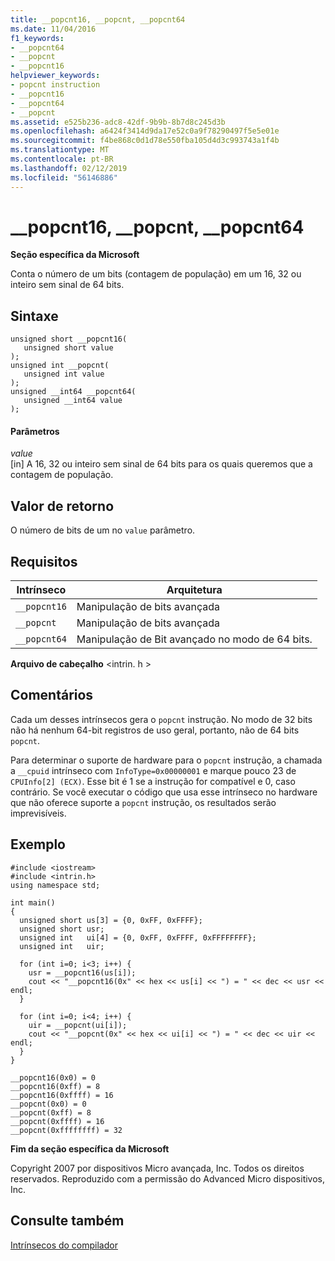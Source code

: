 ```yaml
---
title: __popcnt16, __popcnt, __popcnt64
ms.date: 11/04/2016
f1_keywords:
- __popcnt64
- __popcnt
- __popcnt16
helpviewer_keywords:
- popcnt instruction
- __popcnt16
- __popcnt64
- __popcnt
ms.assetid: e525b236-adc8-42df-9b9b-8b7d8c245d3b
ms.openlocfilehash: a6424f3414d9da17e52c0a9f78290497f5e5e01e
ms.sourcegitcommit: f4be868c0d1d78e550fba105d4d3c993743a1f4b
ms.translationtype: MT
ms.contentlocale: pt-BR
ms.lasthandoff: 02/12/2019
ms.locfileid: "56146886"
---
```

# <a name="popcnt16-popcnt-popcnt64"></a>__popcnt16, __popcnt, __popcnt64

**Seção específica da Microsoft**

Conta o número de um bits (contagem de população) em um 16, 32 ou inteiro sem sinal de 64 bits.

## <a name="syntax"></a>Sintaxe

```
unsigned short __popcnt16(
   unsigned short value
);
unsigned int __popcnt(
   unsigned int value
);
unsigned __int64 __popcnt64(
   unsigned __int64 value
);
```

#### <a name="parameters"></a>Parâmetros

*value*<br/>
[in] A 16, 32 ou inteiro sem sinal de 64 bits para os quais queremos que a contagem de população.

## <a name="return-value"></a>Valor de retorno

O número de bits de um no `value` parâmetro.

## <a name="requirements"></a>Requisitos

|Intrínseco|Arquitetura|
|---------------|------------------|
|`__popcnt16`|Manipulação de bits avançada|
|`__popcnt`|Manipulação de bits avançada|
|`__popcnt64`|Manipulação de Bit avançado no modo de 64 bits.|

**Arquivo de cabeçalho** \<intrin. h >

## <a name="remarks"></a>Comentários

Cada um desses intrínsecos gera o `popcnt` instrução. No modo de 32 bits não há nenhum 64-bit registros de uso geral, portanto, não de 64 bits `popcnt`.

Para determinar o suporte de hardware para o `popcnt` instrução, a chamada a `__cpuid` intrínseco com `InfoType=0x00000001` e marque pouco 23 de `CPUInfo[2] (ECX)`. Esse bit é 1 se a instrução for compatível e 0, caso contrário. Se você executar o código que usa esse intrínseco no hardware que não oferece suporte a `popcnt` instrução, os resultados serão imprevisíveis.

## <a name="example"></a>Exemplo

```
#include <iostream>
#include <intrin.h>
using namespace std;

int main()
{
  unsigned short us[3] = {0, 0xFF, 0xFFFF};
  unsigned short usr;
  unsigned int   ui[4] = {0, 0xFF, 0xFFFF, 0xFFFFFFFF};
  unsigned int   uir;

  for (int i=0; i<3; i++) {
    usr = __popcnt16(us[i]);
    cout << "__popcnt16(0x" << hex << us[i] << ") = " << dec << usr << endl;
  }

  for (int i=0; i<4; i++) {
    uir = __popcnt(ui[i]);
    cout << "__popcnt(0x" << hex << ui[i] << ") = " << dec << uir << endl;
  }
}
```

```Output
__popcnt16(0x0) = 0
__popcnt16(0xff) = 8
__popcnt16(0xffff) = 16
__popcnt(0x0) = 0
__popcnt(0xff) = 8
__popcnt(0xffff) = 16
__popcnt(0xffffffff) = 32
```

**Fim da seção específica da Microsoft**

Copyright 2007 por dispositivos Micro avançada, Inc. Todos os direitos reservados. Reproduzido com a permissão do Advanced Micro dispositivos, Inc.

## <a name="see-also"></a>Consulte também

[Intrínsecos do compilador](../intrinsics/compiler-intrinsics.md)
